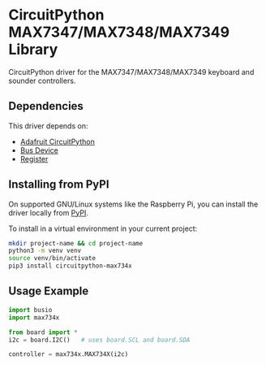 # CircuitPython MAX7347/MAX7348/MAX7349 Library

CircuitPython driver for the MAX7347/MAX7348/MAX7349 keyboard and sounder controllers.

## Dependencies

This driver depends on:

 - [Adafruit CircuitPython](https://github.com/adafruit/circuitpython)
 - [Bus Device](https://github.com/adafruit/Adafruit_CircuitPython_BusDevice)
 - [Register](https://github.com/adafruit/Adafruit_CircuitPython_Register)

## Installing from PyPI

On supported GNU/Linux systems like the Raspberry Pi, you can install the driver locally from [PyPI](https://pypi.org/project/circuitpython-max734x/).

To install in a virtual environment in your current project:
```bash
mkdir project-name && cd project-name
python3 -m venv venv
source venv/bin/activate
pip3 install circuitpython-max734x
```

## Usage Example


```python
import busio
import max734x

from board import *
i2c = board.I2C()   # uses board.SCL and board.SDA

controller = max734x.MAX734X(i2c)
```
